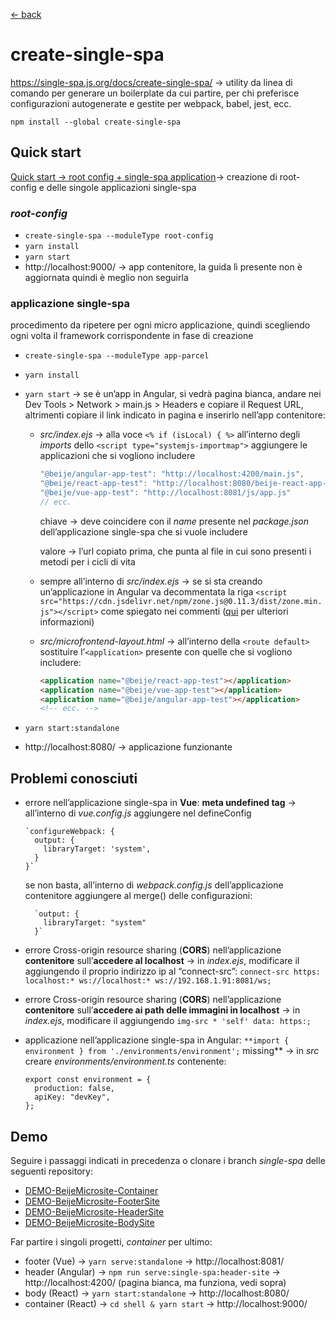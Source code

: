 [← back](..\README.md)

# create-single-spa

https://single-spa.js.org/docs/create-single-spa/ → utility da linea di comando per generare un boilerplate da cui partire, per chi preferisce configurazioni autogenerate e gestite per webpack, babel, jest, ecc.

`npm install --global create-single-spa`

## Quick start

[Quick start → root config + single-spa application](https://single-spa.js.org/docs/getting-started-overview#quick-start)→ creazione di root-config e delle singole applicazioni single-spa

### *root-config*

- `create-single-spa --moduleType root-config`
- `yarn install`
- `yarn start`
- http://localhost:9000/ → app contenitore, la guida lì presente non è aggiornata quindi è meglio non seguirla

### applicazione single-spa

procedimento da ripetere per ogni micro applicazione, quindi scegliendo ogni volta il framework corrispondente in fase di creazione

- `create-single-spa --moduleType app-parcel`
- `yarn install`
- `yarn start` → se è un’app in Angular, si vedrà pagina bianca, andare nei Dev Tools > Network > main.js > Headers e copiare il Request URL, altrimenti copiare il link indicato in pagina e inserirlo nell’app contenitore:
    - *src/index.ejs* → alla voce `<% if (isLocal) { %>` all’interno degli *imports* dello `<script type="systemjs-importmap">` aggiungere le applicazioni che si vogliono includere
        
        ```jsx
        "@beije/angular-app-test": "http://localhost:4200/main.js",
        "@beije/react-app-test": "http://localhost:8080/beije-react-app-test.js",
        "@beije/vue-app-test": "http://localhost:8081/js/app.js"
        // ecc.
        ```
        
        chiave → deve coincidere con il *name* presente nel *package.json* dell’applicazione single-spa che si vuole includere
        
        valore → l’url copiato prima, che punta al file in cui sono presenti i metodi per i cicli di vita
        
    - sempre all’interno di _src/index.ejs_ → se si sta creando un’applicazione in Angular va decommentata la riga `<script src="https://cdn.jsdelivr.net/npm/zone.js@0.11.3/dist/zone.min.js"></script>` come spiegato nei commenti ([qui](https://single-spa.js.org/docs/ecosystem-angular/#zonejs) per ulteriori informazioni)
    - *src/microfrontend-layout.html* → all’interno della `<route default>` sostituire l’`<application>` presente con quelle che si vogliono includere:
        
        ```html
        <application name="@beije/react-app-test"></application>
        <application name="@beije/vue-app-test"></application>
        <application name="@beije/angular-app-test"></application>
        <!-- ecc. -->
        ```
        
- `yarn start:standalone`
- http://localhost:8080/ → applicazione funzionante

## Problemi conosciuti

- errore nell’applicazione single-spa in **Vue**: **meta undefined tag** → all’interno di _vue.config.js_ aggiungere nel defineConfig
    
      `configureWebpack: {
        output: {
          libraryTarget: 'system',
        }
      }`
    
    se non basta, all’interno di _webpack.config.js_ dell’applicazione contenitore aggiungere al merge() delle configurazioni:
    
        `output: {
          libraryTarget: "system"
        }`
    
- errore Cross-origin resource sharing (**CORS**) nell’applicazione **contenitore** sull’**accedere al localhost** → in *index.ejs*, modificare il _<meta content=”…”>_ aggiungendo il proprio indirizzo ip al “connect-src”: `connect-src https: localhost:* ws://localhost:* ws://192.168.1.91:8081/ws;`
- errore Cross-origin resource sharing (**CORS**) nell’applicazione **contenitore** sull’**accedere ai path delle immagini in localhost** → in *index.ejs*, modificare il *<meta content=”…”>* aggiungendo `img-src * 'self' data: https:;`
- applicazione nell’applicazione single-spa in Angular: `**import { environment } from './environments/environment';` missing** → in *src* creare *environments/environment.ts* contenente:
    
    ```tsx
    export const environment = {
      production: false,
      apiKey: "devKey",
    };
    ```
## Demo

Seguire i passaggi indicati in precedenza o clonare i branch *single-spa* delle seguenti repository:
- [DEMO-BeijeMicrosite-Container](https://github.com/BeijePeopleFirst/DEMO-BeijeMicrosite-Container)
- [DEMO-BeijeMicrosite-FooterSite](https://github.com/BeijePeopleFirst/DEMO-BeijeMicrosite-FooterSite)
- [DEMO-BeijeMicrosite-HeaderSite](https://github.com/BeijePeopleFirst/DEMO-BeijeMicrosite-HeaderSite)
- [DEMO-BeijeMicrosite-BodySite](https://github.com/BeijePeopleFirst/DEMO-BeijeMicrosite-BodySite)

Far partire i singoli progetti, *container* per ultimo:
- footer (Vue) -> `yarn serve:standalone` -> http://localhost:8081/
- header (Angular) -> `npm run serve:single-spa:header-site` -> http://localhost:4200/ (pagina bianca, ma funziona, vedi sopra)
- body (React) -> `yarn start:standalone` -> http://localhost:8080/
- container (React) -> `cd shell & yarn start` -> http://localhost:9000/
